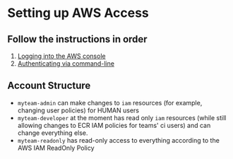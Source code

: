 # Setting up AWS Access

## Follow the instructions in order
1. [Logging into the AWS console](console-access.md)
2. [Authenticating via command-line](command-line-access.md)

## Account Structure
* `myteam-admin` can make changes to `iam` resources (for example, changing user policies) for HUMAN users
* `myteam-developer` at the moment has read only `iam` resources (while still allowing changes to ECR IAM policies for teams' ci users) and can change everything else.
* `myteam-readonly` has read-only access to everything according to the AWS IAM ReadOnly Policy

